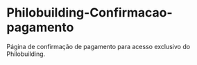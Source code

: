 # Philobuilding-Confirmacao-pagamento
Página de confirmação de pagamento para acesso exclusivo do Philobuilding.
